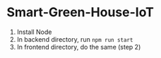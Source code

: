 # Smart-Green-House-IoT

1. Install Node
2. In backend directory, run `npm run start`
3. In frontend directory, do the same (step 2)